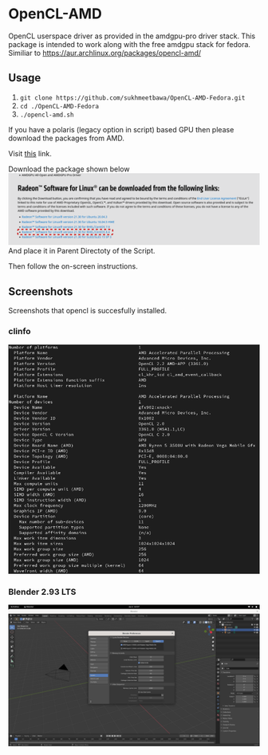 # OpenCL-AMD

OpenCL userspace driver as provided in the amdgpu-pro driver stack. This package is intended to work along with the free amdgpu stack for fedora.
Similiar to https://aur.archlinux.org/packages/opencl-amd/

## Usage
1. `git clone https://github.com/sukhmeetbawa/OpenCL-AMD-Fedora.git`
2. `cd ./OpenCL-AMD-Fedora`
3. `./opencl-amd.sh`

If you have a polaris (legacy option in script) based GPU then please download the packages from AMD.

Visit [this](https://www.amd.com/en/support/kb/release-notes/rn-amdgpu-unified-linux-21-30) link.

Download the package shown below
![alt_text](./Screenshots/Legacy%20Download.png)
And place it in Parent Directoty of the Script.

Then follow the on-screen instructions.

## Screenshots
Screenshots that opencl is succesfully installed.

### clinfo
![alt text](./Screenshots/clinfo.png)
### Blender 2.93 LTS
![alt text](./Screenshots/blender.png)
